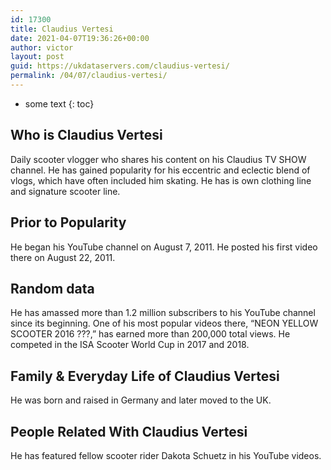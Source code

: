 ```yaml
---
id: 17300
title: Claudius Vertesi
date: 2021-04-07T19:36:26+00:00
author: victor
layout: post
guid: https://ukdataservers.com/claudius-vertesi/
permalink: /04/07/claudius-vertesi/
---
```


* some text
{: toc}


## Who is Claudius Vertesi



Daily scooter vlogger who shares his content on his Claudius TV SHOW channel. He has gained popularity for his eccentric and eclectic blend of vlogs, which have often included him skating. He has is own clothing line and signature scooter line. 

                
                
                
## Prior to Popularity



He began his YouTube channel on August 7, 2011. He posted his first video there on August 22, 2011.

                
                
                
## Random data



He has amassed more than 1.2 million subscribers to his YouTube channel since its beginning. One of his most popular videos there, &#8220;NEON YELLOW SCOOTER 2016 ???,&#8221; has earned more than 200,000 total views. He competed in the ISA Scooter World Cup in 2017 and 2018. 

                
                
                
## Family & Everyday Life of Claudius Vertesi



He was born and raised in Germany and later moved to the UK. 

                
                
                
## People Related With Claudius Vertesi



He has featured fellow scooter rider Dakota Schuetz in his YouTube videos.

                
              
            
          
          
          